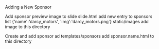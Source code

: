 Adding a New Sponsor

Add sponsor preview image to slide
    slide.html
        add new entry to sponsors list
            {'name':'darcy_motors', 'img':'darcy_motors.png'}
    static/images
        add image to this directory

Create and add sponsor ad
    templates/sponsors
        add sponsor.name.html to this directory


